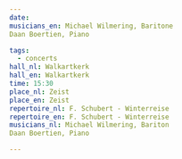 ```yaml
---
date:
musicians_en: Michael Wilmering, Baritone
Daan Boertien, Piano

tags:
  - concerts
hall_nl: Walkartkerk
hall_en: Walkartkerk
time: 15:30
place_nl: Zeist
place_en: Zeist
repertoire_nl: F. Schubert - Winterreise
repertoire_en: F. Schubert - Winterreise
musicians_nl: Michael Wilmering, Bariton
Daan Boertien, Piano

---
```


